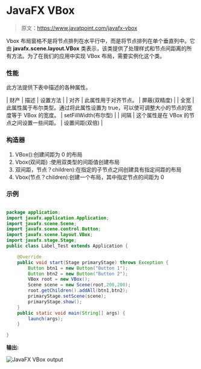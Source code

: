 # JavaFX VBox

> 原文：<https://www.javatpoint.com/javafx-vbox>

Vbox 布局窗格不是将节点排列在水平行中，而是将节点排列在单个垂直列中。它由 **javafx.scene.layout.VBox** 类表示，该类提供了处理样式和节点间距离的所有方法。为了在我们的应用中实现 VBox 布局，需要实例化这个类。

### 性能

此方法提供下表中描述的各种属性。

| 财产 | 描述 | 设置方法 |
| 对齐 | 此属性用于对齐节点。 | 屏蔽(双精度) |
| 全宽 | 此属性属于布尔类型。通过将此属性设置为 true，可以使可调整大小的节点的宽度等于 VBox 的宽度。 | setFillWidth(布尔型) |
| 间隔 | 这个属性是在 VBox 的节点之间设置一些间距。 | 设置间距(双倍) |

### 构造器

1.  VBox():创建间距为 0 的布局
2.  Vbox(双间距) :使用双类型的间距值创建布局
3.  双间距，节点？children):在指定的子节点之间创建具有指定间距的布局
4.  Vbox(节点？children):创建一个布局，其中指定节点的间距为 0

### 示例

```java

package application;
import javafx.application.Application;
import javafx.scene.Scene;
import javafx.scene.control.Button;
import javafx.scene.layout.VBox;
import javafx.stage.Stage;
public class Label_Test extends Application {

	@Override
	public void start(Stage primaryStage) throws Exception {
		Button btn1 = new Button("Button 1");
		Button btn2 = new Button("Button 2");
		VBox root = new VBox();
		Scene scene = new Scene(root,200,200);
		root.getChildren().addAll(btn1,btn2);
		primaryStage.setScene(scene);
		primaryStage.show();
	}
	public static void main(String[] args) {
		launch(args);
	}

}

```

**输出:**

![JavaFX VBox output](../img/84ea890107acbe3208e321581e5dcb7b.png)